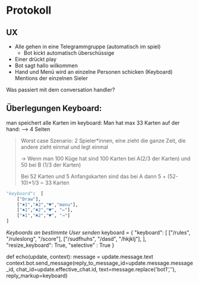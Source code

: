 
# Protokoll


## UX

* Alle gehen in eine Telegrammgruppe (automatisch im spiel)
    - Bot kickt automatisch überschüssige 
* Einer drückt play
* Bot sagt hallo wilkommen
* Hand und Menü wird an einzelne Personen schicken (Keyboard)
    Mentions der einzelnen Sieler 
    
    
    
    
Was passiert mit dem conversation handler? 

## Überlegungen Keyboard: 

man speichert alle Karten im keyboard: 
Man hat max 33 Karten auf der hand: --> 4 Seiten
   
   >Worst case Szenario: 
   > 2 Spieler*innen, eine zieht die ganze Zeit, die andere zieht einmal und legt einmal
   >  
   > →  Wenn man 100 Küge hat sind 100 Karten bei A(2/3 der Karten) und 50 bei B (1/3 der Karten)
   >
   > Bei 52 Karten und 5 Anfangskarten sind das bei A dann 5 + (52-10)*1/3 ~ 33 Karten   

````python
"keyboard":  [
    ["Draw"],
    ["♠1","♣2","♥","menu"],
    ["♠1","♣2","♥", "←"],
    ["♠1","♣2","♥", "→"]
]


````






    
*Keyboards an bestimmte User senden*
keyboard = {
    "keyboard": [
        ["/rules", "/ruleslong", "/score"],
        ["/sudfhuhs", "/dasd", "/hkjklj"],
    ],
    "resize_keyboard": True,
    "selective" : True
}

def echo(update, context):
    message = update.message.text
    context.bot.send_message(reply_to_message_id=update.message.message_id, chat_id=update.effective_chat.id, text=message.replace('bot1',''), reply_markup=keyboard)


